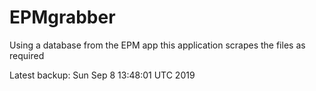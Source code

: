 # EPMgrabber
Using a database from the EPM app this application scrapes the files as required


Latest backup: Sun Sep 8 13:48:01 UTC 2019
